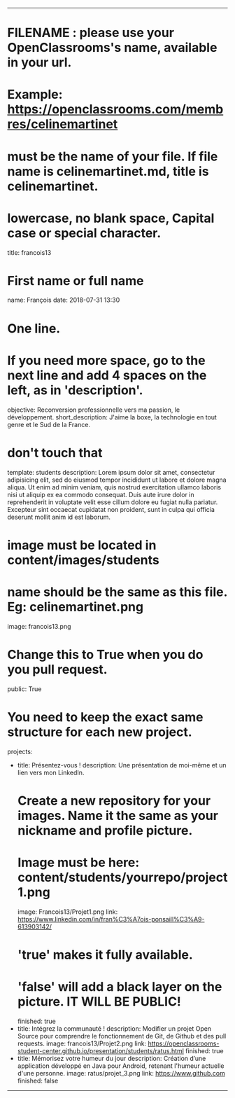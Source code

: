 ---

# FILENAME : please use your OpenClassrooms's name, available in your url.
# Example: https://openclassrooms.com/membres/celinemartinet
# must be the name of your file. If file name is celinemartinet.md, title is celinemartinet.
# lowercase, no blank space, Capital case or special character.
title: francois13

# First name or full name
name: François
date: 2018-07-31 13:30

# One line.
# If you need more space, go to the next line and add 4 spaces on the left, as in 'description'.
objective: Reconversion professionnelle vers ma passion, le développement.
short_description: J'aime la boxe, la technologie en tout genre et le Sud de la France.

# don't touch that
template: students
description:
    Lorem ipsum dolor sit amet, consectetur adipisicing elit, sed do eiusmod
    tempor incididunt ut labore et dolore magna aliqua. Ut enim ad minim veniam,
    quis nostrud exercitation ullamco laboris nisi ut aliquip ex ea commodo
    consequat. Duis aute irure dolor in reprehenderit in voluptate velit esse
    cillum dolore eu fugiat nulla pariatur. Excepteur sint occaecat cupidatat non
    proident, sunt in culpa qui officia deserunt mollit anim id est laborum.

# image must be located in content/images/students
# name should be the same as this file. Eg: celinemartinet.png
image: francois13.png

# Change this to True when you do you pull request.
public: True

# You need to keep the exact same structure for each new project.
projects:
  - title: Présentez-vous !
    description: Une présentation de moi-même et un lien vers mon LinkedIn.
    # Create a new repository for your images. Name it the same as your nickname and profile picture.
    # Image must be here: content/students/yourrepo/project1.png
    image: Francois13/Projet1.png
    link: https://www.linkedin.com/in/fran%C3%A7ois-ponsaill%C3%A9-613903142/
    # 'true' makes it fully available.
    # 'false' will add a black layer on the picture. IT WILL BE PUBLIC!
    finished: true
  - title: Intégrez la communauté !
    description: Modifier un projet Open Source pour comprendre le fonctionnement de Git, de Github et des pull requests. 
    image: francois13/Projet2.png
    link: https://openclassrooms-student-center.github.io/presentation/students/ratus.html
    finished: true
  - title: Mémorisez votre humeur du jour
    description: Création d’une application développé en Java pour Android, retenant l'humeur actuelle d'une personne.
    image: ratus/projet_3.png
    link: https://www.github.com
    finished: false
---